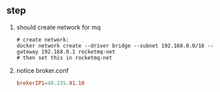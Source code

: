 ## step

1. should create network for mq

   ```shell
   # create network:
   docker network create --driver bridge --subnet 192.168.0.0/16 --gateway 192.168.0.1 rocketmq-net
   # then set this in rocketmq-net
   ```

2. notice broker.conf
   ```conf
   brokerIP1=49.235.91.10
   ```
